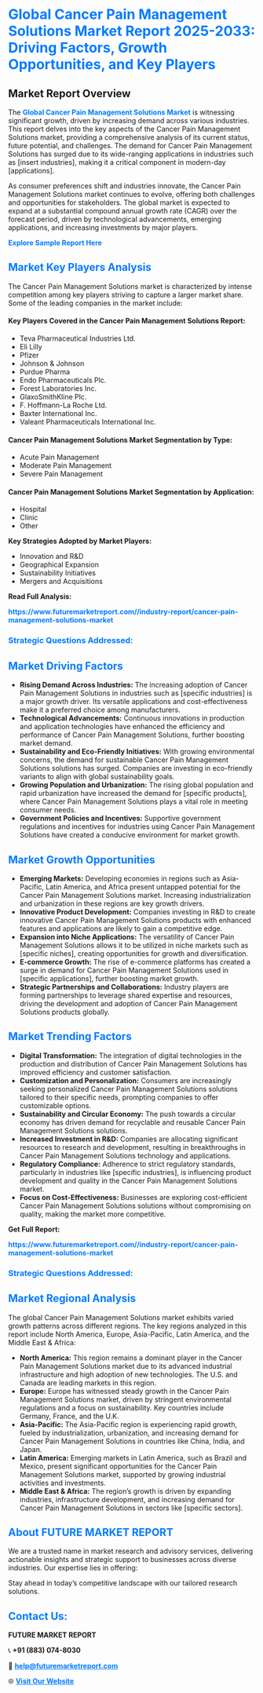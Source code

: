 <h1 style="color: #007BFF;">Global Cancer Pain Management Solutions Market Report 2025-2033: Driving Factors, Growth Opportunities, and Key Players</h1>

<section id="overview">
<h2>Market Report Overview</h2>
<p>The <a href="https://www.futuremarketreport.com//industry-report/cancer-pain-management-solutions-market" style="color: #007BFF; text-decoration: none;"><strong>Global Cancer Pain Management Solutions Market</strong></a> is witnessing significant growth, driven by increasing demand across various industries. This report delves into the key aspects of the Cancer Pain Management Solutions market, providing a comprehensive analysis of its current status, future potential, and challenges. The demand for Cancer Pain Management Solutions has surged due to its wide-ranging applications in industries such as [insert industries], making it a critical component in modern-day [applications].</p>
<p>As consumer preferences shift and industries innovate, the Cancer Pain Management Solutions market continues to evolve, offering both challenges and opportunities for stakeholders. The global market is expected to expand at a substantial compound annual growth rate (CAGR) over the forecast period, driven by technological advancements, emerging applications, and increasing investments by major players.</p>
</section>

<section id="overview">
<p><a href="https://www.futuremarketreport.com//request-sample/reportId=59076" style="color: #007BFF; text-decoration: none;"><strong>Explore Sample Report Here</strong></a></p>
</section>

<section id="key-players">
<h2 style="color: #007BFF;">Market Key Players Analysis</h2>
<p>The Cancer Pain Management Solutions market is characterized by intense competition among key players striving to capture a larger market share. Some of the leading companies in the market include:</p>
<h4>Key Players Covered in the Cancer Pain Management Solutions Report:</h4>
<ul><li>Teva Pharmaceutical Industries Ltd.</li><li>Eli Lilly</li><li>Pfizer</li><li>Johnson &amp; Johnson</li><li>Purdue Pharma</li><li>Endo Pharmaceuticals Plc.</li><li>Forest Laboratories Inc.</li><li>GlaxoSmithKline Plc.</li><li>F. Hoffmann-La Roche Ltd.</li><li>Baxter International Inc.</li><li>Valeant Pharmaceuticals International Inc.</li></ul>
<h4>Cancer Pain Management Solutions Market Segmentation by Type:</h4>
<ul><li>Acute Pain Management</li><li>Moderate Pain Management</li><li>Severe Pain Management</li></ul>

<h4>Cancer Pain Management Solutions Market Segmentation by Application:</h4>
<ul><li>Hospital</li><li>Clinic</li><li>Other</li></ul>
<p><strong>Key Strategies Adopted by Market Players:</strong></p>
<ul>
<li>Innovation and R&D</li>
<li>Geographical Expansion</li>
<li>Sustainability Initiatives</li>
<li>Mergers and Acquisitions</li>
</ul>
</section>

<section>
<p><strong>Read Full Analysis: </strong></p><a href="https://www.futuremarketreport.com//industry-report/cancer-pain-management-solutions-market" style="color: #007BFF; text-decoration: none;"><strong>https://www.futuremarketreport.com//industry-report/cancer-pain-management-solutions-market</strong></a>
<h3 style="color: #007BFF;">Strategic Questions Addressed:</h3>
</section>

<section id="driving-factors">
<h2 style="color: #007BFF;">Market Driving Factors</h2>
<ul>
<li><strong>Rising Demand Across Industries:</strong> The increasing adoption of Cancer Pain Management Solutions in industries such as [specific industries] is a major growth driver. Its versatile applications and cost-effectiveness make it a preferred choice among manufacturers.</li>
<li><strong>Technological Advancements:</strong> Continuous innovations in production and application technologies have enhanced the efficiency and performance of Cancer Pain Management Solutions, further boosting market demand.</li>
<li><strong>Sustainability and Eco-Friendly Initiatives:</strong> With growing environmental concerns, the demand for sustainable Cancer Pain Management Solutions solutions has surged. Companies are investing in eco-friendly variants to align with global sustainability goals.</li>
<li><strong>Growing Population and Urbanization:</strong> The rising global population and rapid urbanization have increased the demand for [specific products], where Cancer Pain Management Solutions plays a vital role in meeting consumer needs.</li>
<li><strong>Government Policies and Incentives:</strong> Supportive government regulations and incentives for industries using Cancer Pain Management Solutions have created a conducive environment for market growth.</li>
</ul>
</section>

<section id="growth-opportunities">
<h2 style="color: #007BFF;">Market Growth Opportunities</h2>
<ul>
<li><strong>Emerging Markets:</strong> Developing economies in regions such as Asia-Pacific, Latin America, and Africa present untapped potential for the Cancer Pain Management Solutions market. Increasing industrialization and urbanization in these regions are key growth drivers.</li>
<li><strong>Innovative Product Development:</strong> Companies investing in R&D to create innovative Cancer Pain Management Solutions products with enhanced features and applications are likely to gain a competitive edge.</li>
<li><strong>Expansion into Niche Applications:</strong> The versatility of Cancer Pain Management Solutions allows it to be utilized in niche markets such as [specific niches], creating opportunities for growth and diversification.</li>
<li><strong>E-commerce Growth:</strong> The rise of e-commerce platforms has created a surge in demand for Cancer Pain Management Solutions used in [specific applications], further boosting market growth.</li>
<li><strong>Strategic Partnerships and Collaborations:</strong> Industry players are forming partnerships to leverage shared expertise and resources, driving the development and adoption of Cancer Pain Management Solutions products globally.</li>
</ul>
</section>

<section id="trending-factors">
<h2 style="color: #007BFF;">Market Trending Factors</h2>
<ul>
<li><strong>Digital Transformation:</strong> The integration of digital technologies in the production and distribution of Cancer Pain Management Solutions has improved efficiency and customer satisfaction.</li>
<li><strong>Customization and Personalization:</strong> Consumers are increasingly seeking personalized Cancer Pain Management Solutions solutions tailored to their specific needs, prompting companies to offer customizable options.</li>
<li><strong>Sustainability and Circular Economy:</strong> The push towards a circular economy has driven demand for recyclable and reusable Cancer Pain Management Solutions solutions.</li>
<li><strong>Increased Investment in R&D:</strong> Companies are allocating significant resources to research and development, resulting in breakthroughs in Cancer Pain Management Solutions technology and applications.</li>
<li><strong>Regulatory Compliance:</strong> Adherence to strict regulatory standards, particularly in industries like [specific industries], is influencing product development and quality in the Cancer Pain Management Solutions market.</li>
<li><strong>Focus on Cost-Effectiveness:</strong> Businesses are exploring cost-efficient Cancer Pain Management Solutions solutions without compromising on quality, making the market more competitive.</li>
</ul>
</section>

<section>
<p><strong>Get Full Report: </strong></p><a href="https://www.futuremarketreport.com//industry-report/cancer-pain-management-solutions-market" style="color: #007BFF; text-decoration: none;"><strong>https://www.futuremarketreport.com//industry-report/cancer-pain-management-solutions-market</strong></a>
<h3 style="color: #007BFF;">Strategic Questions Addressed:</h3>
</section>


<section id="regional-analysis">
<h2 style="color: #007BFF;">Market Regional Analysis</h2>
<p>The global Cancer Pain Management Solutions market exhibits varied growth patterns across different regions. The key regions analyzed in this report include North America, Europe, Asia-Pacific, Latin America, and the Middle East & Africa:</p>
<ul>
<li><strong>North America:</strong> This region remains a dominant player in the Cancer Pain Management Solutions market due to its advanced industrial infrastructure and high adoption of new technologies. The U.S. and Canada are leading markets in this region.</li>
<li><strong>Europe:</strong> Europe has witnessed steady growth in the Cancer Pain Management Solutions market, driven by stringent environmental regulations and a focus on sustainability. Key countries include Germany, France, and the U.K.</li>
<li><strong>Asia-Pacific:</strong> The Asia-Pacific region is experiencing rapid growth, fueled by industrialization, urbanization, and increasing demand for Cancer Pain Management Solutions in countries like China, India, and Japan.</li>
<li><strong>Latin America:</strong> Emerging markets in Latin America, such as Brazil and Mexico, present significant opportunities for the Cancer Pain Management Solutions market, supported by growing industrial activities and investments.</li>
<li><strong>Middle East & Africa:</strong> The region’s growth is driven by expanding industries, infrastructure development, and increasing demand for Cancer Pain Management Solutions in sectors like [specific sectors].</li>
</ul>
</section>

<footer>
<h2 style="color: #007BFF;">About FUTURE MARKET REPORT</h2>
<p>We are a trusted name in market research and advisory services, delivering actionable insights and strategic support to businesses across diverse industries. Our expertise lies in offering:</p>

<p>Stay ahead in today’s competitive landscape with our tailored research solutions.</p>

<h2 style="color: #007BFF;">Contact Us:</h2>
<p><strong>FUTURE MARKET REPORT</strong></p>
<p>📞 <strong>+91 (883) 074-8030</strong></p>
<p>📧 <strong><a href="mailto:help@futuremarketreport.com" style="color: #007BFF;">help@futuremarketreport.com</a></strong></p>
<p>🌐 <strong><a href="https://www.futuremarketreport.com/" style="color: #007BFF;">Visit Our Website</a></strong></p>
</footer>